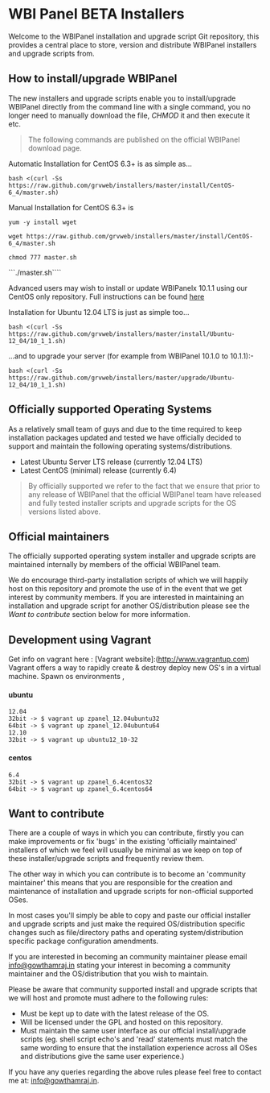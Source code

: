 WBI Panel BETA Installers
=================

Welcome to the WBIPanel installation and upgrade script Git repository, this provides a central place to store, version and distribute WBIPanel installers and upgrade scripts from.

## How to install/upgrade WBIPanel ##

The new installers and upgrade scripts enable you to install/upgrade  WBIPanel directly from the command line with a single command, you no longer need to manually download the file, *CHMOD* it and then execute it etc.

> The following commands are published on the official WBIPanel download page.

Automatic Installation for CentOS 6.3+ is as simple as...

```bash <(curl -Ss https://raw.github.com/grvweb/installers/master/install/CentOS-6_4/master.sh)```

Manual Installation for CentOS 6.3+ is

```yum -y install wget```

```wget https://raw.github.com/grvweb/installers/master/install/CentOS-6_4/master.sh```

```chmod 777 master.sh```

```./master.sh````


Advanced users may wish to install or update WBIPanelx 10.1.1 using our CentOS only repository. Full instructions can be found [here](https://github.com/grvweb/installers/tree/master/install/CentOS/6)


Installation for Ubuntu 12.04 LTS is just as simple too...

```bash <(curl -Ss https://raw.github.com/grvweb/installers/master/install/Ubuntu-12_04/10_1_1.sh)```

...and to upgrade your server (for example from WBIPanel 10.1.0 to 10.1.1):-

```bash <(curl -Ss https://raw.github.com/grvweb/installers/master/upgrade/Ubuntu-12_04/10_1_1.sh)```

## Officially supported Operating Systems ##

As a relatively small team of guys and due to the time required to keep installation packages updated and tested we have officially decided to support and maintain the following operating systems/distributions.

- Latest Ubuntu Server LTS release (currently 12.04 LTS)
- Latest CentOS (minimal) release (currently 6.4)

> By officially supported we refer to the fact that we ensure that prior to any release of WBIPanel that the official WBIPanel team have released and fully tested installer scripts and upgrade scripts for the OS versions listed above.

## Official maintainers ##

The officially supported operating system installer and upgrade scripts are maintained internally by members of the official WBIPanel team.

We do encourage third-party installation scripts of which we will happily host on this repository and promote the use of in the event that we get interest by community members. If you are interested in maintaining an installation and upgrade script for another OS/distribution please see the *Want to contribute* section below for more information.

## Development using Vagrant ##
Get info on vagrant here : [Vagrant website]:(http://www.vagrantup.com)
Vagrant offers a way to rapidly create & destroy deploy new OS's in a virtual machine.
Spawn os environments , 
#### ubuntu 
    12.04 
	32bit -> $ vagrant up zpanel_12.04ubuntu32
	64bit -> $ vagrant up zpanel_12.04ubuntu64
    12.10
	32bit -> $ vagrant up ubuntu12_10-32
#### centos
    6.4
	32bit -> $ vagrant up zpanel_6.4centos32
	64bit -> $ vagrant up zpanel_6.4centos64

## Want to contribute ##

There are a couple of ways in which you can contribute, firstly you can make improvements or fix 'bugs' in the existing 'officially maintained' installers of which we feel will usually be minimal as we keep on top of these installer/upgrade scripts and frequently review them.

The other way in which you can contribute is to become an 'community maintainer' this means that you are responsible for the creation and maintenance of installation and upgrade scripts for non-official supported OSes.

In most cases you'll simply be able to copy and paste our official installer and upgrade scripts and just make the required OS/distribution specific changes such as file/directory paths and operating system/distribution specific package configuration amendments.

If you are interested in becoming an community maintainer please email [info@gowthamraj.in](mailto:ballen@gowthamraj.in) stating your interest in becoming a community maintainer and the OS/distribution that you wish to maintain.

Please be aware that community supported install and upgrade scripts that we will host and promote must adhere to the following rules:

- Must be kept up to date with the latest release of the OS.
- Will be licensed under the GPL and hosted on this repository.
- Must maintain the same user interface as our official install/upgrade scripts (eg. shell script echo's and 'read' statements must match the same wording to ensure that the installation experience across all OSes and distributions give the same user experience.)

If you have any queries regarding the above rules please feel free to contact me at: [info@gowthamraj.in](mailto:ballen@gowthamraj.in).
